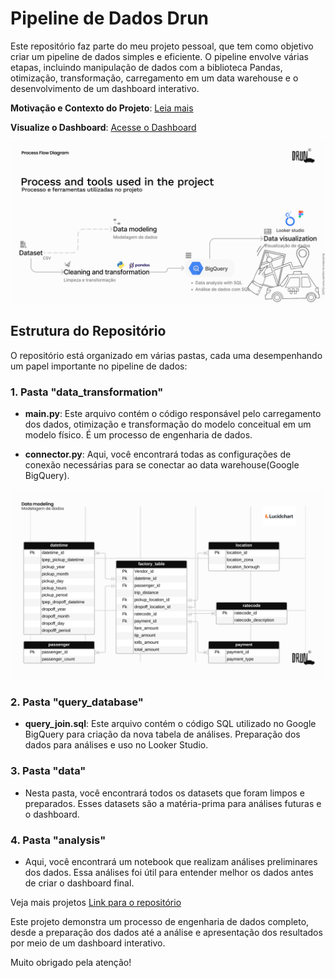 # Pipeline de Dados Drun

Este repositório faz parte do meu projeto pessoal, que tem como objetivo criar um pipeline de dados simples e eficiente. O pipeline envolve várias etapas, incluindo manipulação de dados com a biblioteca Pandas, otimização, transformação, carregamento em um data warehouse e o desenvolvimento de um dashboard interativo.

**Motivação e Contexto do Projeto**: [Leia mais](linkAqui)

**Visualize o Dashboard**: [Acesse o Dashboard](linkAqui)

![Fluxograma do Pipeline](image/Process.png)

## Estrutura do Repositório

O repositório está organizado em várias pastas, cada uma desempenhando um papel importante no pipeline de dados:

### 1. Pasta "data_transformation"

- **main.py**: Este arquivo contém o código responsável pelo carregamento dos dados, otimização e transformação do modelo conceitual em um modelo físico. É um processo de engenharia de dados.

- **connector.py**: Aqui, você encontrará todas as configurações de conexão necessárias para se conectar ao data warehouse(Google BigQuery).

![Modelagem de Dados](image/Modeling.png)

### 2. Pasta "query_database"

- **query_join.sql**: Este arquivo contém o código SQL utilizado no Google BigQuery para criação da nova tabela de análises. Preparação dos dados para análises e uso no Looker Studio.

### 3. Pasta "data"

- Nesta pasta, você encontrará todos os datasets que foram limpos e preparados. Esses datasets são a matéria-prima para análises futuras e o dashboard.

### 4. Pasta "analysis"

- Aqui, você encontrará um notebook que realizam análises preliminares dos dados. Essa análises foi útil para entender melhor os dados antes de criar o dashboard final.

Veja mais projetos [Link para o repositório](https://github.com/kauanmaia01)

Este projeto demonstra um processo de engenharia de dados completo, desde a preparação dos dados até a análise e apresentação dos resultados por meio de um dashboard interativo.

Muito obrigado pela atenção!
